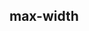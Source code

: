 ## max-width


<!-- CSSJSON.max-width.description -->

<!-- CSSJSON.max-width.syntax -->

<!-- CSSJSON.max-width.values -->

<!-- CSSJSON.max-width.compatibility -->

<!-- CSSJSON.max-width.reference -->